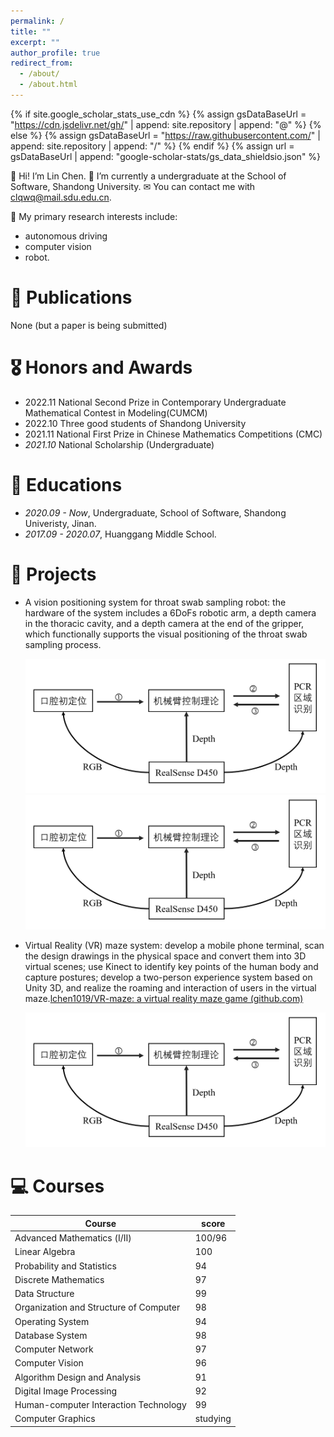 ```yaml
---
permalink: /
title: ""
excerpt: ""
author_profile: true
redirect_from: 
  - /about/
  - /about.html
---
```


{% if site.google_scholar_stats_use_cdn %}
{% assign gsDataBaseUrl = "https://cdn.jsdelivr.net/gh/" | append: site.repository | append: "@" %}
{% else %}
{% assign gsDataBaseUrl = "https://raw.githubusercontent.com/" | append: site.repository | append: "/" %}
{% endif %}
{% assign url = gsDataBaseUrl | append: "google-scholar-stats/gs_data_shieldsio.json" %}

<span class='anchor' id='about-me'></span>

👋 Hi! I’m Lin Chen. 🌱 I’m currently a undergraduate at the School of Software, Shandong University. ✉ You can contact me with clqwq@mail.sdu.edu.cn.

 👀 My primary research interests include:

- autonomous driving
- computer vision
- robot.

# 📝 Publications 

None (but a paper is being submitted)

# 🎖 Honors and Awards
- 2022.11 National Second Prize in Contemporary Undergraduate Mathematical Contest in Modeling(CUMCM)
- 2022.10 Three good students of Shandong University
- 2021.11 National First Prize in Chinese Mathematics Competitions (CMC)
- *2021.10* National Scholarship (Undergraduate) 

# 📖 Educations
- *2020.09 - Now*, Undergraduate, School of Software, Shandong Univeristy, Jinan.
- *2017.09 - 2020.07*, Huanggang Middle School.

<span class='anchor' id='projects'></span>
# 📁 Projects

- A vision positioning system for throat swab sampling robot: the hardware of the system includes a 6DoFs robotic arm, a depth camera in the thoracic cavity, and a depth camera at the end of the gripper, which functionally supports the visual positioning of the throat swab sampling process.

  

  <img src="images\1.png" alt="1" style="zoom:50%;" />

  <img src="images\1.png" alt="2" style="zoom:50%;" />

- Virtual Reality (VR) maze system: develop a mobile phone terminal, scan the design drawings in the physical space and convert them into 3D virtual scenes; use Kinect to identify key points of the human body and capture postures; develop a two-person experience system based on Unity 3D, and realize the roaming and interaction of users in the virtual maze.[lchen1019/VR-maze: a virtual reality maze game (github.com)](https://github.com/lchen1019/VR-maze)

  <img src="images\1.png" alt="3" style="zoom:50%;" />

<span class='anchor' id='courses'></span>

# 💻 Courses

| Course                                 | score    |
| -------------------------------------- | -------- |
| Advanced Mathematics (Ⅰ/Ⅱ)             | 100/96   |
| Linear Algebra                         | 100      |
| Probability and Statistics             | 94       |
| Discrete Mathematics                   | 97       |
| Data Structure                         | 99       |
| Organization and Structure of Computer | 98       |
| Operating System                       | 94       |
| Database System                        | 98       |
| Computer Network                       | 97       |
| Computer Vision                        | 96       |
| Algorithm Design and Analysis          | 91       |
| Digital Image Processing               | 92       |
| Human-computer Interaction Technology  | 99       |
| Computer Graphics                      | studying |

